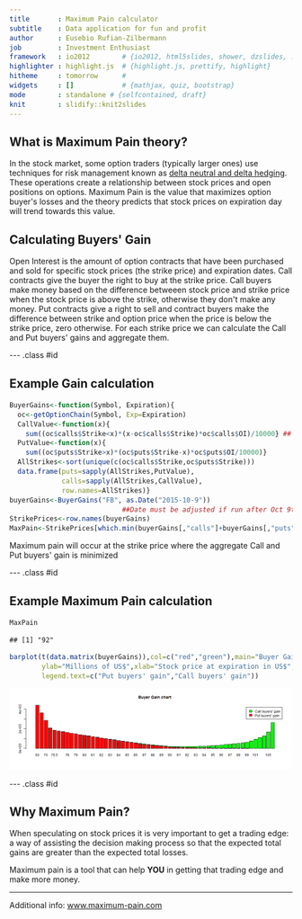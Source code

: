 ```yaml
---
title       : Maximum Pain calculator
subtitle    : Data application for fun and profit
author      : Eusebio Rufian-Zilbermann
job         : Investment Enthusiast
framework   : io2012        # {io2012, html5slides, shower, dzslides, ...}
highlighter : highlight.js  # {highlight.js, prettify, highlight}
hitheme     : tomorrow      # 
widgets     : []            # {mathjax, quiz, bootstrap}
mode        : standalone # {selfcontained, draft}
knit        : slidify::knit2slides
---
```


## What is Maximum Pain theory?
In the stock market, some option traders (typically larger ones) use techniques 
for risk management known as [delta neutral and delta hedging](https://en.wikipedia.org/wiki/Delta_neutral). These operations create a relationship between stock prices and open positions on options. Maximum Pain is the value that maximizes option buyer's losses and the theory predicts that stock prices on expiration day will trend towards this value.

## Calculating Buyers' Gain

Open Interest is the amount of option contracts that have been purchased and sold for specific stock prices (the strike price) and expiration dates. Call contracts give the buyer the right to buy at the strike price. Call buyers make money based on the difference betweeen stock price and strike price when the stock price is above the strike, otherwise they don't make any money. Put contracts give a right to sell and contract buyers make the difference between strike and option price when the price is below the strike price, zero otherwise. For each strike price we can calculate the Call and Put buyers' gains and aggregate them.

--- .class #id 
## Example Gain calculation



```r
BuyerGains<-function(Symbol, Expiration){  
  oc<-getOptionChain(Symbol, Exp=Expiration)  
  CallValue<-function(x){
    sum((oc$calls$Strike<x)*(x-oc$calls$Strike)*oc$calls$OI)/10000} ## Million $
  PutValue<-function(x){
    sum((oc$puts$Strike>x)*(oc$puts$Strike-x)*oc$puts$OI/10000)} 
  AllStrikes<-sort(unique(c(oc$calls$Strike,oc$puts$Strike)))
  data.frame(puts=sapply(AllStrikes,PutValue),
             calls=sapply(AllStrikes,CallValue),
             row.names=AllStrikes)}
buyerGains<-BuyerGains("FB", as.Date("2015-10-9")) 
                            ##Date must be adjusted if run after Oct 9th 2015
StrikePrices<-row.names(buyerGains)
MaxPain<-StrikePrices[which.min(buyerGains[,"calls"]+buyerGains[,"puts"])]
```
Maximum pain will occur at the strike price where the aggregate Call and Put buyers' gain is minimized

--- .class #id 
## Example Maximum Pain calculation

```r
MaxPain
```

```
## [1] "92"
```

```r
barplot(t(data.matrix(buyerGains)),col=c("red","green"),main="Buyer Gains",
        ylab="Millions of US$",xlab="Stock price at expiration in US$",
        legend.text=c("Put buyers' gain","Call buyers' gain"))
```

![plot of chunk unnamed-chunk-3](assets/fig/unnamed-chunk-3-1.png) 

--- .class #id 
## Why Maximum Pain?
When speculating on stock prices it is very important to get a trading edge: a way of assisting the decision making process so that the expected total gains are greater than the expected total losses.  

Maximum pain is a tool that can help **YOU** in getting that trading edge and make more money.  
  
  
* * *
Additional info: www.maximum-pain.com
